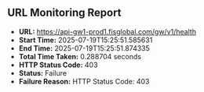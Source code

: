 ## URL Monitoring Report

- **URL:** https://api-gw1-prod1.fisglobal.com/gw/v1/health
- **Start Time:** 2025-07-19T15:25:51.585631
- **End Time:** 2025-07-19T15:25:51.874335
- **Total Time Taken:** 0.288704 seconds
- **HTTP Status Code:** 403
- **Status:** Failure
- **Failure Reason:** HTTP Status Code: 403
